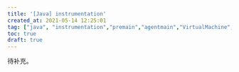 ```yaml
---
title: '[Java] instrumentation'
created_at: 2021-05-14 12:25:01
tag: ["java", "instrumentation","premain","agentmain","VirtualMachine","manifest","agent","redefineClasses","retransformClasses","draft"]
toc: true
draft: true
---
```


待补充。